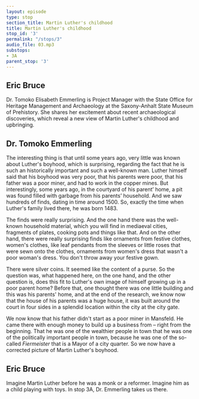 ```yaml
---
layout: episode
type: stop
section_title: Martin Luther's childhood
title: Martin Luther's childhood
stop_id: '3'
permalink: "/stops/3"
audio_file: 03.mp3
substops:
- 3A
parent_stop: '3'
---
```


## Eric Bruce

Dr. Tomoko Elisabeth Emmerling is Project Manager with the State Office for Heritage Management and Archaeology at the Saxony-Anhalt State Museum of Prehistory. She shares her excitement about recent archaeological discoveries, which reveal a new view of Martin Luther's childhood and upbringing.

## Dr. Tomoko Emmerling

The interesting thing is that until some years ago, very little was known about Luther's boyhood, which is surprising, regarding the fact that he is such an historically important and such a well-known man. Luther himself said that his boyhood was very poor, that his parents were poor, that his father was a poor miner, and had to work in the copper mines. But interestingly, some years ago, in the courtyard of his parent’ home, a pit was found filled with garbage from his parents’ household. And we saw hundreds of finds, dating in time around 1500. So, exactly the time when Luther's family lived there, he was born 1483.

The finds were really surprising. And the one hand there was the well-known household material, which you will find in mediaeval cities, fragments of plates, cooking pots and things like that. And on the other hand, there were really surprising finds like ornaments from festive clothes, women's clothes, like leaf pendants from the sleeves or little roses that were sewn onto the clothes, ornaments from women's dress that wasn't a poor woman's dress. You don't throw away your festive gown.

There were silver coins. It seemed like the content of a purse. So the question was, what happened here, on the one hand, and the other question is, does this fit to Luther's own image of himself growing up in a poor parent home? Before that, one thought there was one little building and this was his parents' home, and at the end of the research, we know now that the house of his parents was a huge house, it was built around the court in four sides in a splendid location within the city at the city gate.

We now know that his father didn't start as a poor miner in Mansfeld. He came there with enough money to build up a business from – right from the beginning. That he was one of the wealthier people in town that he was one of the politically important people in town, because he was one of the so-called _Fiermeister_ that is a Mayor of a city quarter. So we now have a corrected picture of Martin Luther's boyhood.

## Eric Bruce

Imagine Martin Luther before he was a monk or a reformer. Imagine him as a child playing with toys. In stop 3A, Dr. Emmerling takes us there.
